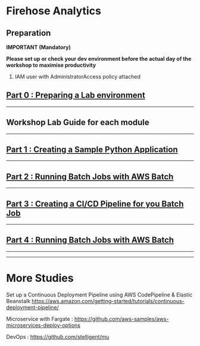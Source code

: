 # Firehose Analytics

## Preparation

**IMPORTANT (Mandatory)**

**Please set up or check your dev environment before the actual day of the workshop to maximise productivity**

1.  IAM user with AdministratorAccess policy attached

## [Part 0 : Preparing a Lab environment](./doc-module-00.md)

<hr>

## Workshop Lab Guide for each module

<hr>

## [Part 1 : Creating a Sample Python Application](./doc-module-01.md)

<hr>

## [Part 2 :  Running Batch Jobs with AWS Batch](./doc-module-02.md)

<hr>

## [Part 3 : Creating a CI/CD Pipeline for you Batch Job](./doc-module-03.md)

<hr>

## [Part 4 : Running Batch Jobs with AWS Batch](./doc-module-04.md)

<hr>
<hr>

# More Studies

Set up a Continuous Deployment Pipeline using AWS CodePipeline & Elastic Beanstalk
https://aws.amazon.com/getting-started/tutorials/continuous-deployment-pipeline/

Microservice with Fargate :
https://github.com/aws-samples/aws-microservices-deploy-options

DevOps : https://github.com/stelligent/mu
